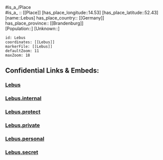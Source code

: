 ﻿---
location: [52.43,14.53] 
mapzoom: [7,12] 
mapmarker: city 
type: City
tags:
- geo/City


SpocWebEntityId: 31900
isDeleted: false
confidential: public

---
#is_a_/Place  
#is_a_ :: [[Place]] 
[has_place_longitude::14.53] 
[has_place_latitude::52.43] 
[name::Lebus] 
has_place_country:: [[Germany]]  
has_place_province:: [[Brandenburg]]  
[Population::] 
[Unknown::] 


```leaflet
id: Lebus
coordinates: [[Lebus]] 
markerFile: [[Lebus]] 
defaultZoom: 11 
maxZoom: 18
```


## Confidential Links & Embeds: 

### [Lebus](/_public/Earth/Continent/Europe/Europe~Central/Germany/Germany~East/Brandenburg/counties~Brandenburg/Märkisch-Oderland/cities~Oderland/Lebus.md) 

### [Lebus.internal](/_internal/Earth/Continent/Europe/Europe~Central/Germany/Germany~East/Brandenburg/counties~Brandenburg/Märkisch-Oderland/cities~Oderland/Lebus.internal.md) 

### [Lebus.protect](/_protect/Earth/Continent/Europe/Europe~Central/Germany/Germany~East/Brandenburg/counties~Brandenburg/Märkisch-Oderland/cities~Oderland/Lebus.protect.md) 

### [Lebus.private](/_private/Earth/Continent/Europe/Europe~Central/Germany/Germany~East/Brandenburg/counties~Brandenburg/Märkisch-Oderland/cities~Oderland/Lebus.private.md) 

### [Lebus.personal](/_personal/Earth/Continent/Europe/Europe~Central/Germany/Germany~East/Brandenburg/counties~Brandenburg/Märkisch-Oderland/cities~Oderland/Lebus.personal.md) 

### [Lebus.secret](/_secret/Earth/Continent/Europe/Europe~Central/Germany/Germany~East/Brandenburg/counties~Brandenburg/Märkisch-Oderland/cities~Oderland/Lebus.secret.md) 
